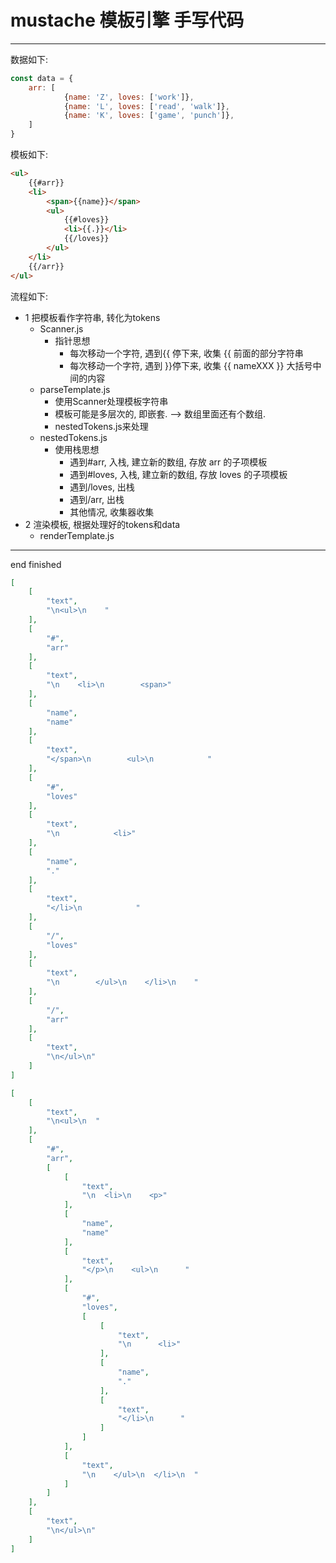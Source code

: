 # mustache 模板引擎 手写代码

---

数据如下:
```javascript
const data = {
	arr: [
			{name: 'Z', loves: ['work']},
			{name: 'L', loves: ['read', 'walk']},
			{name: 'K', loves: ['game', 'punch']},
    ]
}
```

模板如下:
```html
<ul>
    {{#arr}}
    <li>
        <span>{{name}}</span>
        <ul>
            {{#loves}}
            <li>{{.}}</li>
            {{/loves}}
        </ul>
    </li>
    {{/arr}}
</ul>

```

流程如下:

 - 1 把模板看作字符串, 转化为tokens
   - Scanner.js
     - 指针思想
       - 每次移动一个字符, 遇到{{ 停下来, 收集 {{ 前面的部分字符串
       - 每次移动一个字符, 遇到 }}停下来, 收集 {{ nameXXX }} 大括号中间的内容
   - parseTemplate.js
     - 使用Scanner处理模板字符串
     - 模板可能是多层次的, 即嵌套. --> 数组里面还有个数组.
     - nestedTokens.js来处理
   - nestedTokens.js
     - 使用栈思想
       - 遇到#arr, 入栈, 建立新的数组, 存放 arr 的子项模板
       - 遇到#loves, 入栈, 建立新的数组, 存放 loves 的子项模板
       - 遇到/loves, 出栈
       - 遇到/arr, 出栈
       - 其他情况, 收集器收集
 - 2 渲染模板, 根据处理好的tokens和data
   - renderTemplate.js


---

end
finished

```json
[
    [
        "text",
        "\n<ul>\n    "
    ],
    [
        "#",
        "arr"
    ],
    [
        "text",
        "\n    <li>\n        <span>"
    ],
    [
        "name",
        "name"
    ],
    [
        "text",
        "</span>\n        <ul>\n            "
    ],
    [
        "#",
        "loves"
    ],
    [
        "text",
        "\n            <li>"
    ],
    [
        "name",
        "."
    ],
    [
        "text",
        "</li>\n            "
    ],
    [
        "/",
        "loves"
    ],
    [
        "text",
        "\n        </ul>\n    </li>\n    "
    ],
    [
        "/",
        "arr"
    ],
    [
        "text",
        "\n</ul>\n"
    ]
]
```

```json
[
    [
        "text",
        "\n<ul>\n  "
    ],
    [
        "#",
        "arr",
        [
            [
                "text",
                "\n  <li>\n    <p>"
            ],
            [
                "name",
                "name"
            ],
            [
                "text",
                "</p>\n    <ul>\n      "
            ],
            [
                "#",
                "loves",
                [
                    [
                        "text",
                        "\n      <li>"
                    ],
                    [
                        "name",
                        "."
                    ],
                    [
                        "text",
                        "</li>\n      "
                    ]
                ]
            ],
            [
                "text",
                "\n    </ul>\n  </li>\n  "
            ]
        ]
    ],
    [
        "text",
        "\n</ul>\n"
    ]
]
```





















